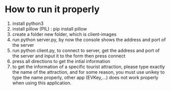 # How to run it properly
1. install python3
2. install pillow (PIL) : pip install pillow
3. create a folder new folder, which is client-images
4. run python server.py, by now the console shows the address and port of the server
5. run python client.py, to connect to server, get the address and port of the server and input it to the form then press connect
6. press all directions to get the intial information
7. to get the information of a specific tourist attraction, please type exactly the name of the attraction, and for some reason, you must use unikey to type the name properly, other app (EVKey,...) does not work properly when using this application. 
